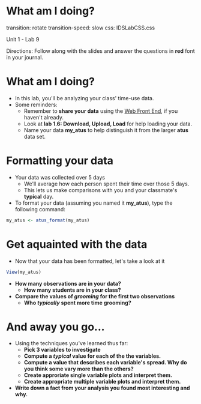 What am I doing?
========================================================
transition: rotate
transition-speed: slow
css: IDSLabCSS.css

Unit 1 - Lab 9

Directions: Follow along with the slides and answer the questions in **red** font in your journal.




What am I doing?
================

- In this lab, you'll be analyzing your class' time-use data.
- Some reminders:
    - Remember to **share your data** using the [Web Front End](http://lausd.mobilizingcs.org/landing), if you haven't already. 
    - Look at **lab 1.6: Download, Upload, Load** for help loading your data.
    - Name your data **my_atus** to help distinguish it from the larger **atus** data set.
    
Formatting your data
==================== 

- Your data was collected over 5 days
    - We'll average how each person spent their time over those 5 days.
    - This lets us make comparisons with you and your classmate's **typical** day.
- To format your data (assuming you named it **my_atus**), type the following command:

```r
my_atus <- atus_format(my_atus)
```


Get aquainted with the data
===========================

- Now that your data has been formatted, let's take a look at it

```r
View(my_atus)
```


- **How many observations are in your data?**
    - **How many students are in your class?**
- **Compare the values of _grooming_ for the first two observations**
    - **Who _typically_ spent more time grooming?**
    
And away you go...
==================

- Using the techniques you've learned thus far:
    - **Pick 3 variables to investigate**
    - **Compute a _typical_ value for each of the the variables.**
    - **Compute a value that describes each variable's spread. Why do you think some vary more than the others?**
    - **Create approriate single variable plots and interpret them.**
    - **Create appropriate multiple variable plots and interpret them.**
- **Write down a fact from your analysis you found most interesting and why.**

